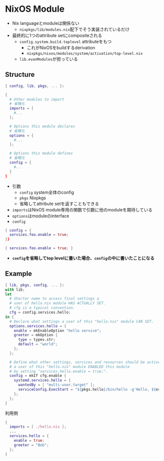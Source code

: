 # NixOS Module

* Nix languageとmoduleは関係ない
  * `nixpkgs/lib/modules.nix`配下でそう実装されているだけ
* 最終的に1つのattribute setにcompositeされる
  * `config.system.build.toplevel` attributeをもつ
    * これがNixOSをbuildするderivation
    * `nixpkgs/nixos/modules/system/activation/top-level.nix`
  * `lib.evanModules`が担っている

## Structure

```nix
{ config, lib, pkgs, ... }:

{
  # Other modules to import
  # 省略化
  imports = [
    #...
  ];

  # Options this module declares
  # 省略化
  options = {
    #...
  };

  # Options this module defines
  # 省略化
  config = {
    #...
  }
}
```

* 引数
  * `config` system全体のconfig
  * `pkgs` Nixpkgs
  * 省略してattribute setを返すこともできる
* `imports`はNixOS module専用の関数で引数に他のmoduleを期待している
* `options`はmoduleのinterface
* `config`

```nix
{ config = {
  services.foo.enable = true;
}}
```

```nix
{ services.foo.enable = true; }
```

* **`config`を省略してtop levelに書いた場合、`config`の中に書いたことになる**


## Example

```nix
{ lib, pkgs, config, ... }:
with lib;                      
let
  # Shorter name to access final settings a 
  # user of hello.nix module HAS ACTUALLY SET.
  # cfg is a typical convention.
  cfg = config.services.hello;
in {
  # Declare what settings a user of this "hello.nix" module CAN SET.
  options.services.hello = {
    enable = mkEnableOption "hello service";
    greeter = mkOption {
      type = types.str;
      default = "world";
    };
  };

  # Define what other settings, services and resources should be active IF
  # a user of this "hello.nix" module ENABLED this module 
  # by setting "services.hello.enable = true;".
  config = mkIf cfg.enable {
    systemd.services.hello = {
      wantedBy = [ "multi-user.target" ];
      serviceConfig.ExecStart = "${pkgs.hello}/bin/hello -g'Hello, ${escapeShellArg cfg.greeter}!'";
    };
  };
}
```

利用側

```nix
{
  imports = [ ./hello.nix ];
  ...
  services.hello = {
    enable = true;
    greeter = "Bob";
  };
}
```



